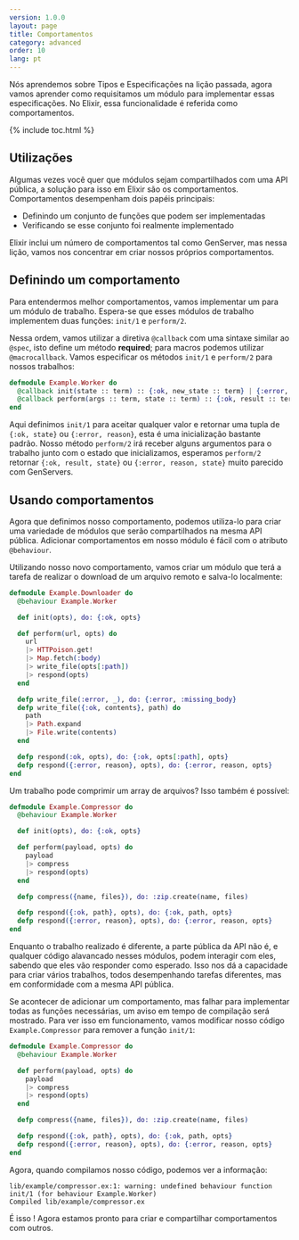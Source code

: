 ```yaml
---
version: 1.0.0
layout: page
title: Comportamentos
category: advanced
order: 10
lang: pt
---
```


Nós aprendemos sobre Tipos e Especificações na lição passada, agora vamos aprender como requisitamos um módulo para implementar essas especificações. No Elixir, essa funcionalidade é referida como comportamentos.

{% include toc.html %}

## Utilizações

Algumas vezes você quer que módulos sejam compartilhados com uma API pública, a solução para isso em Elixir são os comportamentos. Comportamentos desempenham dois papéis principais:

+ Definindo um conjunto de funções que podem ser implementadas
+ Verificando se esse conjunto foi realmente implementado

Elixir inclui um número de comportamentos tal como GenServer, mas nessa lição, vamos nos concentrar em criar nossos próprios comportamentos.

## Definindo um comportamento

Para entendermos melhor comportamentos, vamos implementar um para um módulo de trabalho. Espera-se que esses módulos de trabalho implementem duas funções: `init/1` e `perform/2`.

Nessa ordem, vamos utilizar a diretiva `@callback` com uma sintaxe similar ao `@spec`, isto define um método __required__; para macros podemos utilizar `@macrocallback`. Vamos especificar os métodos `init/1` e `perform/2` para nossos trabalhos:

```elixir
defmodule Example.Worker do
  @callback init(state :: term) :: {:ok, new_state :: term} | {:error, reason :: term}
  @callback perform(args :: term, state :: term) :: {:ok, result :: term, new_state :: term} | {:error, reason :: term, new_state :: term}
end
```

Aqui definimos `init/1` para aceitar qualquer valor e retornar uma tupla de `{:ok, state}` ou `{:error, reason}`, esta é uma inicialização bastante padrão. Nosso método `perform/2` irá receber alguns argumentos para o trabalho junto com o estado que inicializamos, esperamos `perform/2` retornar `{:ok, result, state}` ou `{:error, reason, state}` muito parecido com GenServers.

## Usando comportamentos

Agora que definimos nosso comportamento, podemos utiliza-lo para criar uma variedade de módulos que serão compartilhados na mesma API pública. Adicionar comportamentos em nosso módulo é fácil com o atributo `@behaviour`.

Utilizando nosso novo comportamento, vamos criar um módulo que terá a tarefa de realizar o download de um arquivo remoto e salva-lo localmente:

```elixir
defmodule Example.Downloader do
  @behaviour Example.Worker

  def init(opts), do: {:ok, opts}

  def perform(url, opts) do
    url
    |> HTTPoison.get!
    |> Map.fetch(:body)
    |> write_file(opts[:path])
    |> respond(opts)
  end

  defp write_file(:error, _), do: {:error, :missing_body}
  defp write_file({:ok, contents}, path) do
    path
    |> Path.expand
    |> File.write(contents)
  end

  defp respond(:ok, opts), do: {:ok, opts[:path], opts}
  defp respond({:error, reason}, opts), do: {:error, reason, opts}
end
```

Um trabalho pode comprimir um array de arquivos?  Isso também é possível:

```elixir
defmodule Example.Compressor do
  @behaviour Example.Worker

  def init(opts), do: {:ok, opts}

  def perform(payload, opts) do
    payload
    |> compress
    |> respond(opts)
  end

  defp compress({name, files}), do: :zip.create(name, files)

  defp respond({:ok, path}, opts), do: {:ok, path, opts}
  defp respond({:error, reason}, opts), do: {:error, reason, opts}
end
```

Enquanto o trabalho realizado é diferente, a parte pública da API não é, e qualquer código alavancado nesses módulos, podem interagir com eles, sabendo que eles vão responder como esperado. Isso nos dá a capacidade para criar vários trabalhos, todos desempenhando tarefas diferentes, mas em conformidade com a mesma API pública.

Se acontecer de adicionar um comportamento, mas falhar para implementar todas as funções necessárias, um aviso em tempo de compilação será mostrado. Para ver isso em funcionamento, vamos modificar nosso código `Example.Compressor` para remover a função `init/1`:

```elixir
defmodule Example.Compressor do
  @behaviour Example.Worker

  def perform(payload, opts) do
    payload
    |> compress
    |> respond(opts)
  end

  defp compress({name, files}), do: :zip.create(name, files)

  defp respond({:ok, path}, opts), do: {:ok, path, opts}
  defp respond({:error, reason}, opts), do: {:error, reason, opts}
end
```

Agora, quando compilamos nosso código, podemos ver a informação:

```shell
lib/example/compressor.ex:1: warning: undefined behaviour function init/1 (for behaviour Example.Worker)
Compiled lib/example/compressor.ex
```

É isso ! Agora estamos pronto para criar e compartilhar comportamentos com outros.
